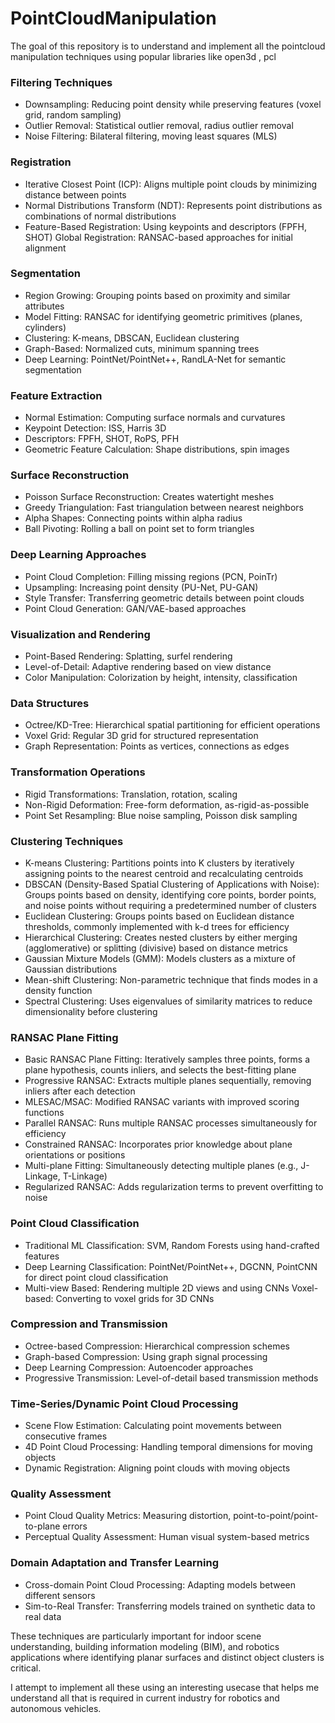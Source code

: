 # PointCloudManipulation

The goal of this repository is to understand and implement all the pointcloud manipulation techniques using popular libraries like open3d , pcl 

### Filtering Techniques

* Downsampling: Reducing point density while preserving features (voxel grid, random sampling)
* Outlier Removal: Statistical outlier removal, radius outlier removal
* Noise Filtering: Bilateral filtering, moving least squares (MLS)

### Registration

* Iterative Closest Point (ICP): Aligns multiple point clouds by minimizing distance between points
* Normal Distributions Transform (NDT): Represents point distributions as combinations of normal distributions
* Feature-Based Registration: Using keypoints and descriptors (FPFH, SHOT)
Global Registration: RANSAC-based approaches for initial alignment

### Segmentation

* Region Growing: Grouping points based on proximity and similar attributes
* Model Fitting: RANSAC for identifying geometric primitives (planes, cylinders)
* Clustering: K-means, DBSCAN, Euclidean clustering
* Graph-Based: Normalized cuts, minimum spanning trees
* Deep Learning: PointNet/PointNet++, RandLA-Net for semantic segmentation

### Feature Extraction

* Normal Estimation: Computing surface normals and curvatures
* Keypoint Detection: ISS, Harris 3D
* Descriptors: FPFH, SHOT, RoPS, PFH
* Geometric Feature Calculation: Shape distributions, spin images

### Surface Reconstruction

* Poisson Surface Reconstruction: Creates watertight meshes
* Greedy Triangulation: Fast triangulation between nearest neighbors
* Alpha Shapes: Connecting points within alpha radius
* Ball Pivoting: Rolling a ball on point set to form triangles

### Deep Learning Approaches

* Point Cloud Completion: Filling missing regions (PCN, PoinTr)
* Upsampling: Increasing point density (PU-Net, PU-GAN)
* Style Transfer: Transferring geometric details between point clouds
* Point Cloud Generation: GAN/VAE-based approaches

### Visualization and Rendering

* Point-Based Rendering: Splatting, surfel rendering
* Level-of-Detail: Adaptive rendering based on view distance
* Color Manipulation: Colorization by height, intensity, classification

### Data Structures

* Octree/KD-Tree: Hierarchical spatial partitioning for efficient operations
* Voxel Grid: Regular 3D grid for structured representation
* Graph Representation: Points as vertices, connections as edges

### Transformation Operations

* Rigid Transformations: Translation, rotation, scaling
* Non-Rigid Deformation: Free-form deformation, as-rigid-as-possible
* Point Set Resampling: Blue noise sampling, Poisson disk sampling


### Clustering Techniques

* K-means Clustering: Partitions points into K clusters by iteratively assigning points to the nearest centroid and recalculating centroids
* DBSCAN (Density-Based Spatial Clustering of Applications with Noise): Groups points based on density, identifying core points, border points, and noise points without requiring a predetermined number of clusters
* Euclidean Clustering: Groups points based on Euclidean distance thresholds, commonly implemented with k-d trees for efficiency
* Hierarchical Clustering: Creates nested clusters by either merging (agglomerative) or splitting (divisive) based on distance metrics
* Gaussian Mixture Models (GMM): Models clusters as a mixture of Gaussian distributions
* Mean-shift Clustering: Non-parametric technique that finds modes in a density function
* Spectral Clustering: Uses eigenvalues of similarity matrices to reduce dimensionality before clustering

### RANSAC Plane Fitting

* Basic RANSAC Plane Fitting: Iteratively samples three points, forms a plane hypothesis, counts inliers, and selects the best-fitting plane
* Progressive RANSAC: Extracts multiple planes sequentially, removing inliers after each detection
* MLESAC/MSAC: Modified RANSAC variants with improved scoring functions
* Parallel RANSAC: Runs multiple RANSAC processes simultaneously for efficiency
* Constrained RANSAC: Incorporates prior knowledge about plane orientations or positions
* Multi-plane Fitting: Simultaneously detecting multiple planes (e.g., J-Linkage, T-Linkage)
* Regularized RANSAC: Adds regularization terms to prevent overfitting to noise

### Point Cloud Classification

* Traditional ML Classification: SVM, Random Forests using hand-crafted features
* Deep Learning Classification: PointNet/PointNet++, DGCNN, PointCNN for direct point cloud classification
* Multi-view Based: Rendering multiple 2D views and using CNNs
Voxel-based: Converting to voxel grids for 3D CNNs

### Compression and Transmission

* Octree-based Compression: Hierarchical compression schemes
* Graph-based Compression: Using graph signal processing
* Deep Learning Compression: Autoencoder approaches
* Progressive Transmission: Level-of-detail based transmission methods

### Time-Series/Dynamic Point Cloud Processing

* Scene Flow Estimation: Calculating point movements between consecutive frames
* 4D Point Cloud Processing: Handling temporal dimensions for moving objects
* Dynamic Registration: Aligning point clouds with moving objects

### Quality Assessment

* Point Cloud Quality Metrics: Measuring distortion, point-to-point/point-to-plane errors
* Perceptual Quality Assessment: Human visual system-based metrics

### Domain Adaptation and Transfer Learning

* Cross-domain Point Cloud Processing: Adapting models between different sensors
* Sim-to-Real Transfer: Transferring models trained on synthetic data to real data

These techniques are particularly important for indoor scene understanding, building information modeling (BIM), and robotics applications where identifying planar surfaces and distinct object clusters is critical.

I attempt to implement all these using an interesting usecase that helps me understand all that is required in current industry for robotics and autonomous vehicles.
